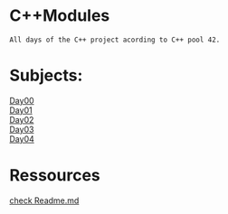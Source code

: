 # C++Modules
    All days of the C++ project acording to C++ pool 42.

# Subjects:

<a href="https://cdn.intra.42.fr/pdf/pdf/23210/en.subject.pdf">Day00</a>
<br>
<a href="https://cdn.intra.42.fr/pdf/pdf/22589/en.subject.pdf">Day01</a>
<br>
<a href="https://cdn.intra.42.fr/pdf/pdf/13163/en.subject.pdf">Day02</a>
<br>
<a href="https://cdn.intra.42.fr/pdf/pdf/22418/en.subject.pdf">Day03</a>
<br>
<a href="https://cdn.intra.42.fr/pdf/pdf/21412/en.subject.pdf">Day04</a>

# Ressources

<a href="https://github.com/zainabdnaya/Learning_Cpp">check Readme.md</a>